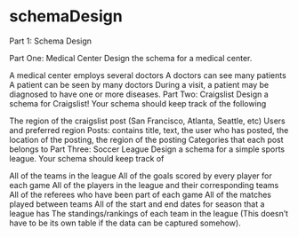 # schemaDesign

Part 1: Schema Design

Part One: Medical Center
Design the schema for a medical center.

A medical center employs several doctors
A doctors can see many patients
A patient can be seen by many doctors
During a visit, a patient may be diagnosed to have one or more diseases.
Part Two: Craigslist
Design a schema for Craigslist! Your schema should keep track of the following

The region of the craigslist post (San Francisco, Atlanta, Seattle, etc)
Users and preferred region
Posts: contains title, text, the user who has posted, the location of the posting, the region of the posting
Categories that each post belongs to
Part Three: Soccer League
Design a schema for a simple sports league. Your schema should keep track of

All of the teams in the league
All of the goals scored by every player for each game
All of the players in the league and their corresponding teams
All of the referees who have been part of each game
All of the matches played between teams
All of the start and end dates for season that a league has
The standings/rankings of each team in the league (This doesn’t have to be its own table if the data can be captured somehow).
